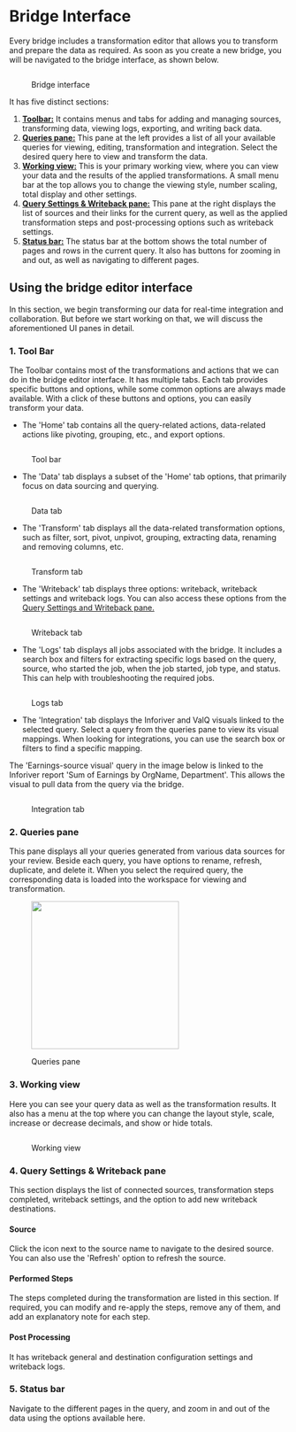 # Bridge Interface

Every bridge includes a transformation editor that allows you to transform and prepare the data as required. As soon as you create a new bridge, you will be navigated to the bridge interface, as shown below.

<figure><img src="../.gitbook/assets/image (831).png" alt=""><figcaption><p>Bridge interface</p></figcaption></figure>

It has five distinct sections:

1. [**Toolbar:**](bridge-interface.md#id-1.-tool-bar) It contains menus and tabs for adding and managing sources, transforming data, viewing logs, exporting, and writing back data.
2. [**Queries pane:**](bridge-interface.md#id-2.-queries-pane) This pane at the left provides a list of all your available queries for viewing, editing, transformation and integration. Select the desired query here to view and transform the data.
3. [**Working view:**](bridge-interface.md#id-3.-working-view) This is your primary working view, where you can view your data and the results of the applied transformations. A small menu bar at the top allows you to change the viewing style, number scaling, total display and other settings.
4. [**Query Settings & Writeback pane:**](bridge-interface.md#id-4.-query-settings-and-writeback-pane) This pane at the right displays the list of sources and their links for the current query, as well as the applied transformation steps and post-processing options such as writeback settings.
5. [**Status bar:**](bridge-interface.md#id-5.-status-bar) The status bar at the bottom shows the total number of pages and rows in the current query. It also has buttons for zooming in and out, as well as navigating to different pages.

## Using the bridge editor interface

In this section, we begin transforming our data for real-time integration and collaboration. But before we start working on that, we will discuss the aforementioned UI panes in detail.&#x20;

### 1. Tool Bar

The Toolbar contains most of the transformations and actions that we can do in the bridge editor interface. It has multiple tabs. Each tab provides specific buttons and options, while some common options are always made available. With a click of these buttons and options, you can easily transform your data.

* The 'Home' tab contains all the query-related actions, data-related actions like pivoting, grouping, etc., and export options.&#x20;

<figure><img src="../.gitbook/assets/image (828).png" alt=""><figcaption><p>Tool bar</p></figcaption></figure>

* The 'Data' tab displays a subset of the 'Home' tab options, that primarily focus on data sourcing and querying.&#x20;

<figure><img src="../.gitbook/assets/image (1).png" alt=""><figcaption><p>Data tab</p></figcaption></figure>

* The 'Transform' tab displays all the data-related transformation options, such as filter, sort, pivot, unpivot, grouping, extracting data, renaming and removing columns, etc.

<figure><img src="../.gitbook/assets/image.png" alt=""><figcaption><p>Transform tab</p></figcaption></figure>

* The 'Writeback' tab displays three options: writeback, writeback settings and writeback logs. You can also access these options from the [Query Settings and Writeback pane.](bridge-interface.md#id-4.-query-settings-and-writeback-pane)

<figure><img src="../.gitbook/assets/image (2).png" alt=""><figcaption><p>Writeback tab</p></figcaption></figure>

* The 'Logs' tab displays all jobs associated with the bridge. It includes a search box and filters for extracting specific logs based on the query, source, who started the job, when the job started, job type, and status. This can help with troubleshooting the required jobs.

<figure><img src="../.gitbook/assets/image (825).png" alt=""><figcaption><p>Logs tab</p></figcaption></figure>

* The 'Integration' tab displays the Inforiver and ValQ visuals linked to the selected query. Select a query from the queries pane to view its visual mappings. When looking for integrations, you can use the search box or filters to find a specific mapping.

The 'Earnings-source visual' query in the image below is linked to the Inforiver report 'Sum of Earnings by OrgName, Department'. This allows the visual to pull data from the query via the bridge.

<figure><img src="../.gitbook/assets/image (826).png" alt=""><figcaption><p>Integration tab</p></figcaption></figure>

### 2. Queries pane

This pane displays all your queries generated from various data sources for your review. Beside each query, you have options to rename, refresh, duplicate, and delete it. When you select the required query, the corresponding data is loaded into the workspace for viewing and transformation.

<figure><img src="../.gitbook/assets/image (829).png" alt="" width="267"><figcaption><p>Queries pane</p></figcaption></figure>

### 3. Working view

Here you can see your query data as well as the transformation results. It also has a menu at the top where you can change the layout style, scale, increase or decrease decimals, and show or hide totals.

<figure><img src="../.gitbook/assets/image (827).png" alt=""><figcaption><p>Working view</p></figcaption></figure>

### 4. Query Settings & Writeback pane

This section displays the list of connected sources, transformation steps completed, writeback settings, and the option to add new writeback destinations.

#### **Source**

Click the icon next to the source name to navigate to the desired source. You can also use the 'Refresh' option to refresh the source.

#### Performed Steps

The steps completed during the transformation are listed in this section. If required, you can modify and re-apply the steps, remove any of them, and add an explanatory note for each step.

#### Post Processing

It has writeback general and destination configuration settings and writeback logs.

### 5. Status bar

Navigate to the different pages in the query, and zoom in and out of the data using the options available here.
